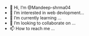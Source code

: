 - 👋 Hi, I’m @Mandeep-shrma04
- 👀 I’m interested in web devlopment...
- 🌱 I’m currently learning ...
- 💞️ I’m looking to collaborate on ...
- 📫 How to reach me ...

<!---
Mandeep-shrma04/Mandeep-shrma04 is a ✨ special ✨ repository because its `README.md` (this file) appears on your GitHub profile.
You can click the Preview link to take a look at your changes.
--->
